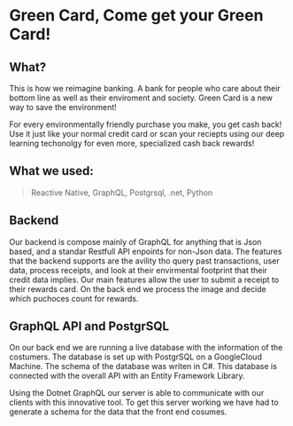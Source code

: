  # Green Card, Come get your Green Card!
 
 
 ## What?
 
 
<a> This is how we reimagine banking. A bank for people who care about their bottom line as well as their enviroment and society. Green Card is a new way to save the environment! </a>

<a> For every environmentally friendly purchase you make, you get cash back! Use it just like your normal credit card or scan your reciepts using our deep learning techonolgy for even more, specialized cash back rewards! </a>

## What we used:

> Reactive Native, GraphQL, Postgrsql, .net, Python

## Backend

Our backend is compose mainly of GraphQL for anything that is Json based, and a standar Restfull API enpoints for non-Json data.
The features that the backend supports are the avility tho query past transactions, user data, process receipts, and look at their envirmental footprint that their credit data implies. Our main features allow the user to submit a receipt to their rewards card. On the back end we process the image and decide which puchoces count for rewards.

## GraphQL API and PostgrSQL

On our back end we are running a live database with the information of the costumers. The database is set up with PostgrSQL on a GoogleCloud Machine. The schema of the database was writen in C#. This database is connected with the overall API with an Entity Framework Library. 

Using the Dotnet GraphQL our server is able to communicate with our clients with this innovative tool. To get this server working we have had to generate a schema for the data that the front end cosumes.
